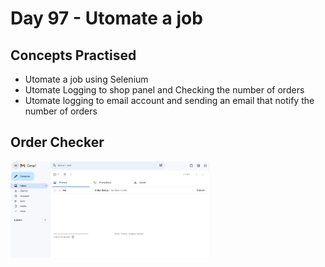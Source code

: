 # Day 97 - Utomate a job 
## Concepts Practised
- Utomate a job using Selenium
- Utomate Logging to shop panel and Checking the number of orders
- Utomate logging to email account and sending an email that notify the number of orders
## Order Checker
<img width="319" alt="day97" src="order_checker.JPG">
